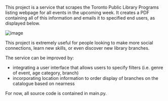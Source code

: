 This project is a service that scrapes the Toronto Public Library Programs listing webpage for all events in the upcoming week. It creates a PDF containing all of this information and emails it to specified end users, as displayed below.

![image](https://github.com/ZuhairQureshi/Toronto-Public-Library-Event-Catalogue-Service/assets/80606586/729b4e63-c44d-430d-9ca9-516124aec183)


This project is extremely useful for people looking to make more social connections, learn new skills, or even discover new library branches. 

The service can be improved by:
* integrating a user interface that allows users to specify filters (i.e. genre of event, age category, branch)
* incorporating location information to order display of branches on the catalogue based on nearness

For now, all source code is contained in main.py.
